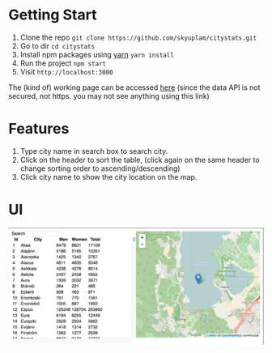 # Getting Start

1. Clone the repo `git clone https://github.com/skyuplam/citystats.git`
2. Go to dir `cd citystats`
3. Install npm packages using [yarn](yarnpkg.com) `yarn install`
4. Run the project `npm start`
5. Visit `http://localhost:3000`

The (kind of) working page can be accessed [here](https://skyuplam.github.io/citystats) (since the data API is not secured, not https. you may not see anything using this link)

# Features

1. Type city name in search box to search city.
2. Click on the header to sort the table, (click again on the same header to change sorting order to ascending/descending)
3. Click city name to show the city location on the map.

# UI

![UI](UI.png)
